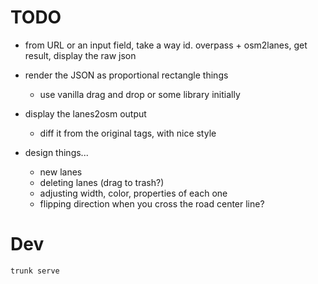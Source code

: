 # TODO

- from URL or an input field, take a way id. overpass + osm2lanes, get result, display the raw json

- render the JSON as proportional rectangle things
	- use vanilla drag and drop or some library initially

- display the lanes2osm output
	- diff it from the original tags, with nice style

- design things...
	- new lanes
	- deleting lanes (drag to trash?)
	- adjusting width, color, properties of each one
	- flipping direction when you cross the road center line?

# Dev

`trunk serve`
